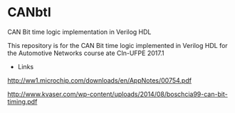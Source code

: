# CANbtl

CAN Bit time logic implementation in Verilog HDL

This repository is for the CAN Bit time logic implemented in Verilog HDL for the Automotive Networks course ate CIn-UFPE 2017.1

 - Links
 
 http://ww1.microchip.com/downloads/en/AppNotes/00754.pdf
 
 http://www.kvaser.com/wp-content/uploads/2014/08/boschcia99-can-bit-timing.pdf
 
 

